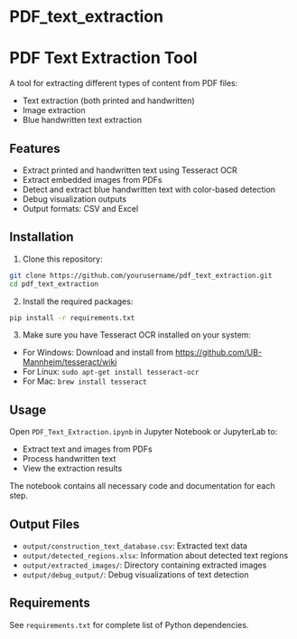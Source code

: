 # PDF_text_extraction
# PDF Text Extraction Tool

A tool for extracting different types of content from PDF files:
- Text extraction (both printed and handwritten)
- Image extraction
- Blue handwritten text extraction

## Features

- Extract printed and handwritten text using Tesseract OCR
- Extract embedded images from PDFs
- Detect and extract blue handwritten text with color-based detection
- Debug visualization outputs
- Output formats: CSV and Excel

## Installation

1. Clone this repository:
```bash
git clone https://github.com/yourusername/pdf_text_extraction.git
cd pdf_text_extraction
```

2. Install the required packages:
```bash
pip install -r requirements.txt
```

3. Make sure you have Tesseract OCR installed on your system:
- For Windows: Download and install from https://github.com/UB-Mannheim/tesseract/wiki
- For Linux: `sudo apt-get install tesseract-ocr`
- For Mac: `brew install tesseract`

## Usage

Open `PDF_Text_Extraction.ipynb` in Jupyter Notebook or JupyterLab to:
- Extract text and images from PDFs
- Process handwritten text
- View the extraction results

The notebook contains all necessary code and documentation for each step.

## Output Files

- `output/construction_text_database.csv`: Extracted text data
- `output/detected_regions.xlsx`: Information about detected text regions
- `output/extracted_images/`: Directory containing extracted images
- `output/debug_output/`: Debug visualizations of text detection

## Requirements

See `requirements.txt` for complete list of Python dependencies.
